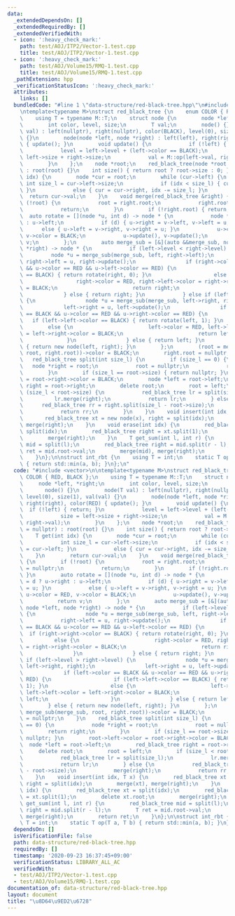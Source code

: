 ```yaml
---
data:
  _extendedDependsOn: []
  _extendedRequiredBy: []
  _extendedVerifiedWith:
  - icon: ':heavy_check_mark:'
    path: test/AOJ/ITP2/Vector-1.test.cpp
    title: test/AOJ/ITP2/Vector-1.test.cpp
  - icon: ':heavy_check_mark:'
    path: test/AOJ/Volume15/RMQ-1.test.cpp
    title: test/AOJ/Volume15/RMQ-1.test.cpp
  _pathExtension: hpp
  _verificationStatusIcon: ':heavy_check_mark:'
  attributes:
    links: []
  bundledCode: "#line 1 \"data-structure/red-black-tree.hpp\"\n#include <vector>\n\
    \ntemplate<typename M>\nstruct red_black_tree {\n    enum COLOR { RED, BLACK };\n\
    \    using T = typename M::T;\n    struct node {\n        node *left, *right;\n\
    \        int color, level, size;\n        T val;\n        node() {}\n        node(T\
    \ val) : left(nullptr), right(nullptr), color(BLACK), level(0), size(1), val(val)\
    \ {}\n        node(node *left, node *right) : left(left), right(right), color(RED)\
    \ { update(); }\n        void update() {\n            if (!left) { return; }\n\
    \            level = left->level + (left->color == BLACK);\n            size =\
    \ left->size + right->size;\n            val = M::op(left->val, right->val);\n\
    \        }\n    };\n    node *root;\n    red_black_tree(node *root = nullptr)\
    \ : root(root) {}\n    int size() { return root ? root->size : 0; }\n    T get(int\
    \ idx) {\n        node *cur = root;\n        while (cur->left) {\n           \
    \ int size_l = cur->left->size;\n            if (idx < size_l) { cur = cur->left;\
    \ }\n            else { cur = cur->right, idx -= size_l; }\n        }\n      \
    \  return cur->val;\n    }\n    void merge(red_black_tree &right) {\n        if\
    \ (!root) {\n            root = right.root;\n            right.root = nullptr;\n\
    \            return;\n        }\n        if (!right.root) { return; }\n      \
    \  auto rotate = [](node *u, int d) -> node * {\n            node *v = d ? u->right\
    \ : u->left;\n            if (d) { u->right = v->left, v->left = u; }\n      \
    \      else { u->left = v->right, v->right = u; }\n            u->color = RED,\
    \ v->color = BLACK;\n            u->update(), v->update();\n            return\
    \ v;\n        };\n        auto merge_sub = [&](auto &&merge_sub, node *left, node\
    \ *right) -> node * {\n            if (left->level < right->level) {\n       \
    \         node *u = merge_sub(merge_sub, left, right->left);\n               \
    \ right->left = u, right->update();\n                if (right->color == BLACK\
    \ && u->color == RED && u->left->color == RED) {\n                    if (right->right->color\
    \ == BLACK) { return rotate(right, 0); }\n                    else {\n       \
    \                 right->color = RED, right->left->color = right->right->color\
    \ = BLACK;\n                        return right;\n                    }\n   \
    \             } else { return right; }\n            } else if (left->level > right->level)\
    \ {\n                node *u = merge_sub(merge_sub, left->right, right);\n   \
    \             left->right = u, left->update();\n                if (left->color\
    \ == BLACK && u->color == RED && u->right->color == RED) {\n                 \
    \   if (left->left->color == BLACK) { return rotate(left, 1); }\n            \
    \        else {\n                        left->color = RED, left->left->color\
    \ = left->right->color = BLACK;\n                        return left;\n      \
    \              }\n                } else { return left; }\n            } else\
    \ { return new node(left, right); }\n        };\n        (root = merge_sub(merge_sub,\
    \ root, right.root))->color = BLACK;\n        right.root = nullptr;\n    }\n \
    \   red_black_tree split(int size_l) {\n        if (size_l == 0) {\n         \
    \   node *right = root;\n            root = nullptr;\n            return right;\n\
    \        }\n        if (size_l == root->size) { return nullptr; }\n        root->left->color\
    \ = root->right->color = BLACK;\n        node *left = root->left;\n        red_black_tree\
    \ right = root->right;\n        delete root;\n        root = left;\n        if\
    \ (size_l < root->size) {\n            red_black_tree lr = split(size_l);\n  \
    \          lr.merge(right);\n            return lr;\n        } else {\n      \
    \      red_black_tree rr = right.split(size_l - root->size);\n            merge(right);\n\
    \            return rr;\n        }\n    }\n    void insert(int idx, T x) {\n \
    \       red_black_tree xt = new node(x), right = split(idx);\n        merge(xt),\
    \ merge(right);\n    }\n    void erase(int idx) {\n        red_black_tree xt =\
    \ split(idx);\n        red_black_tree right = xt.split(1);\n        delete xt.root;\n\
    \        merge(right);\n    }\n    T get_sum(int l, int r) {\n        red_black_tree\
    \ mid = split(l);\n        red_black_tree right = mid.split(r - l);\n        T\
    \ ret = mid.root->val;\n        merge(mid), merge(right);\n        return ret;\n\
    \    }\n};\n\nstruct int_rbt {\n    using T = int;\n    static T op(T a, T b)\
    \ { return std::min(a, b); }\n};\n"
  code: "#include <vector>\n\ntemplate<typename M>\nstruct red_black_tree {\n    enum\
    \ COLOR { RED, BLACK };\n    using T = typename M::T;\n    struct node {\n   \
    \     node *left, *right;\n        int color, level, size;\n        T val;\n \
    \       node() {}\n        node(T val) : left(nullptr), right(nullptr), color(BLACK),\
    \ level(0), size(1), val(val) {}\n        node(node *left, node *right) : left(left),\
    \ right(right), color(RED) { update(); }\n        void update() {\n          \
    \  if (!left) { return; }\n            level = left->level + (left->color == BLACK);\n\
    \            size = left->size + right->size;\n            val = M::op(left->val,\
    \ right->val);\n        }\n    };\n    node *root;\n    red_black_tree(node *root\
    \ = nullptr) : root(root) {}\n    int size() { return root ? root->size : 0; }\n\
    \    T get(int idx) {\n        node *cur = root;\n        while (cur->left) {\n\
    \            int size_l = cur->left->size;\n            if (idx < size_l) { cur\
    \ = cur->left; }\n            else { cur = cur->right, idx -= size_l; }\n    \
    \    }\n        return cur->val;\n    }\n    void merge(red_black_tree &right)\
    \ {\n        if (!root) {\n            root = right.root;\n            right.root\
    \ = nullptr;\n            return;\n        }\n        if (!right.root) { return;\
    \ }\n        auto rotate = [](node *u, int d) -> node * {\n            node *v\
    \ = d ? u->right : u->left;\n            if (d) { u->right = v->left, v->left\
    \ = u; }\n            else { u->left = v->right, v->right = u; }\n           \
    \ u->color = RED, v->color = BLACK;\n            u->update(), v->update();\n \
    \           return v;\n        };\n        auto merge_sub = [&](auto &&merge_sub,\
    \ node *left, node *right) -> node * {\n            if (left->level < right->level)\
    \ {\n                node *u = merge_sub(merge_sub, left, right->left);\n    \
    \            right->left = u, right->update();\n                if (right->color\
    \ == BLACK && u->color == RED && u->left->color == RED) {\n                  \
    \  if (right->right->color == BLACK) { return rotate(right, 0); }\n          \
    \          else {\n                        right->color = RED, right->left->color\
    \ = right->right->color = BLACK;\n                        return right;\n    \
    \                }\n                } else { return right; }\n            } else\
    \ if (left->level > right->level) {\n                node *u = merge_sub(merge_sub,\
    \ left->right, right);\n                left->right = u, left->update();\n   \
    \             if (left->color == BLACK && u->color == RED && u->right->color ==\
    \ RED) {\n                    if (left->left->color == BLACK) { return rotate(left,\
    \ 1); }\n                    else {\n                        left->color = RED,\
    \ left->left->color = left->right->color = BLACK;\n                        return\
    \ left;\n                    }\n                } else { return left; }\n    \
    \        } else { return new node(left, right); }\n        };\n        (root =\
    \ merge_sub(merge_sub, root, right.root))->color = BLACK;\n        right.root\
    \ = nullptr;\n    }\n    red_black_tree split(int size_l) {\n        if (size_l\
    \ == 0) {\n            node *right = root;\n            root = nullptr;\n    \
    \        return right;\n        }\n        if (size_l == root->size) { return\
    \ nullptr; }\n        root->left->color = root->right->color = BLACK;\n      \
    \  node *left = root->left;\n        red_black_tree right = root->right;\n   \
    \     delete root;\n        root = left;\n        if (size_l < root->size) {\n\
    \            red_black_tree lr = split(size_l);\n            lr.merge(right);\n\
    \            return lr;\n        } else {\n            red_black_tree rr = right.split(size_l\
    \ - root->size);\n            merge(right);\n            return rr;\n        }\n\
    \    }\n    void insert(int idx, T x) {\n        red_black_tree xt = new node(x),\
    \ right = split(idx);\n        merge(xt), merge(right);\n    }\n    void erase(int\
    \ idx) {\n        red_black_tree xt = split(idx);\n        red_black_tree right\
    \ = xt.split(1);\n        delete xt.root;\n        merge(right);\n    }\n    T\
    \ get_sum(int l, int r) {\n        red_black_tree mid = split(l);\n        red_black_tree\
    \ right = mid.split(r - l);\n        T ret = mid.root->val;\n        merge(mid),\
    \ merge(right);\n        return ret;\n    }\n};\n\nstruct int_rbt {\n    using\
    \ T = int;\n    static T op(T a, T b) { return std::min(a, b); }\n};"
  dependsOn: []
  isVerificationFile: false
  path: data-structure/red-black-tree.hpp
  requiredBy: []
  timestamp: '2020-09-23 16:37:45+09:00'
  verificationStatus: LIBRARY_ALL_AC
  verifiedWith:
  - test/AOJ/ITP2/Vector-1.test.cpp
  - test/AOJ/Volume15/RMQ-1.test.cpp
documentation_of: data-structure/red-black-tree.hpp
layout: document
title: "\u8D64\u9ED2\u6728"
---
```


